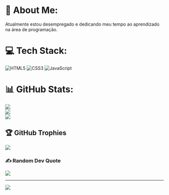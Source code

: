 # 💫 About Me:
Atualmente estou desempregado e dedicando meu tempo ao aprendizado na área de programação.


# 💻 Tech Stack:
![HTML5](https://img.shields.io/badge/html5-%23E34F26.svg?style=for-the-badge&logo=html5&logoColor=white) ![CSS3](https://img.shields.io/badge/css3-%231572B6.svg?style=for-the-badge&logo=css3&logoColor=white) ![JavaScript](https://img.shields.io/badge/javascript-%23323330.svg?style=for-the-badge&logo=javascript&logoColor=%23F7DF1E)
# 📊 GitHub Stats:
![](https://github-readme-stats.vercel.app/api?username=TiagoBS12&theme=dark&hide_border=false&include_all_commits=false&count_private=false)<br/>
![](https://github-readme-streak-stats.herokuapp.com/?user=TiagoBS12&theme=dark&hide_border=false)<br/>
![](https://github-readme-stats.vercel.app/api/top-langs/?username=TiagoBS12&theme=dark&hide_border=false&include_all_commits=false&count_private=false&layout=compact)

## 🏆 GitHub Trophies
![](https://github-profile-trophy.vercel.app/?username=TiagoBS12&theme=default&no-frame=false&no-bg=true&margin-w=4)

### ✍️ Random Dev Quote
![](https://quotes-github-readme.vercel.app/api?type=horizontal&theme=dark)

---
[![](https://visitcount.itsvg.in/api?id=TiagoBS12&icon=0&color=12)](https://visitcount.itsvg.in)
